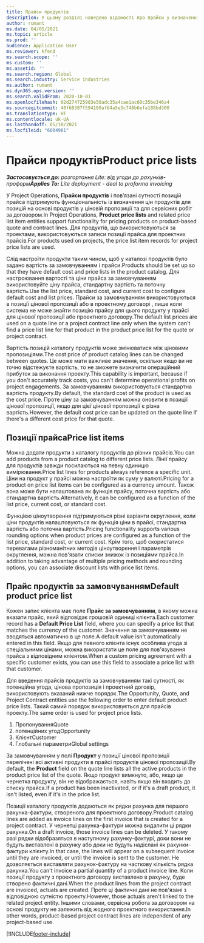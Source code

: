 ```yaml
---
title: Прайси продуктів
description: У цьому розділі наведено відомості про прайси у визначенні цін у каталозі, що використовуються для проектних цінових пропозицій і сервісних договорів.
author: rumant
ms.date: 04/05/2021
ms.topic: article
ms.prod: ''
audience: Application User
ms.reviewer: kfend
ms.search.scope: ''
ms.custom: ''
ms.assetid: ''
ms.search.region: Global
ms.search.industry: Service industries
ms.author: rumant
ms.dyn365.ops.version: ''
ms.search.validFrom: 2020-10-01
ms.openlocfilehash: 02d274725983e50adc35a4cae1ac60c35be346a4
ms.sourcegitcommit: 40f68387f594180af64a5e5c748b6efa188bd300
ms.translationtype: HT
ms.contentlocale: uk-UA
ms.lasthandoff: 05/10/2021
ms.locfileid: "6004961"
---
```

# <a name="product-price-lists"></a><span data-ttu-id="5f52d-103">Прайси продуктів</span><span class="sxs-lookup"><span data-stu-id="5f52d-103">Product price lists</span></span>

<span data-ttu-id="5f52d-104">_**Застосовується до:** розгортання Lite: від угоди до рахунків-проформ_</span><span class="sxs-lookup"><span data-stu-id="5f52d-104">_**Applies To:** Lite deployment - deal to proforma invoicing_</span></span>

 <span data-ttu-id="5f52d-105">У Project Operations, **Прайси продуктів** і пов’язані сутності позицій прайса підтримують функціональність із визначення цін продуктів для позицій на основі продуктів у ціновій пропозиції та для сервісних робіт за договором.</span><span class="sxs-lookup"><span data-stu-id="5f52d-105">In Project Operations, **Product price lists** and related price list item entities support functionality for pricing products on product-based quote and contract lines.</span></span> <span data-ttu-id="5f52d-106">Для продуктів, що використовуються за проектами, використовуються записи позиції прайса для проектних прайсів.</span><span class="sxs-lookup"><span data-stu-id="5f52d-106">For products used on projects, the price list item records for project price lists are used.</span></span> 

<span data-ttu-id="5f52d-107">Слід настроїти продукти таким чином, щоб у каталозі продуктів було задано вартість за замовчуванням і прайси.</span><span class="sxs-lookup"><span data-stu-id="5f52d-107">Products should be set up so that they have default cost and price lists in the product catalog.</span></span> <span data-ttu-id="5f52d-108">Для настроювання вартості та ціни прайса за замовчуванням використовуйте ціну прайса, стандартну вартість та поточну вартість.</span><span class="sxs-lookup"><span data-stu-id="5f52d-108">Use the list price, standard cost, and current cost to configure default cost and list prices.</span></span> <span data-ttu-id="5f52d-109">Прайси за замовчуванням використовуються в позиції цінової пропозиції або в проектному договорі , лише коли система не може знайти позицію прайсу для цього продукту у прайсі для цінової пропозиції або проектного договору.</span><span class="sxs-lookup"><span data-stu-id="5f52d-109">The default list prices are used on a quote line or a project contract line only when the system can't find a price list line for that product in the product price list for the quote or project contract.</span></span>

<span data-ttu-id="5f52d-110">Вартість позицій каталогу продуктів може змінюватися між ціновими пропозиціями.</span><span class="sxs-lookup"><span data-stu-id="5f52d-110">The cost price of product catalog lines can be changed between quotes.</span></span> <span data-ttu-id="5f52d-111">Це може мати важливе значення, оскільки якщо ви не точно відстежуєте вартість, то не зможете визначити операційний прибуток за виконання проекту.</span><span class="sxs-lookup"><span data-stu-id="5f52d-111">This capability is important, because if you don't accurately track costs, you can't determine operational profits on project engagements.</span></span> <span data-ttu-id="5f52d-112">За замовчуванням використовується стандартна вартість продукту.</span><span class="sxs-lookup"><span data-stu-id="5f52d-112">By default, the standard cost of the product is used as the cost price.</span></span> <span data-ttu-id="5f52d-113">Проте ціну за замовчуванням можна оновити в позиції цінової пропозиції, якщо для цієї цінової пропозиції є різна вартість.</span><span class="sxs-lookup"><span data-stu-id="5f52d-113">However, the default cost price can be updated on the quote line if there's a different cost price for that quote.</span></span>

## <a name="price-list-items"></a><span data-ttu-id="5f52d-114">Позиції прайса</span><span class="sxs-lookup"><span data-stu-id="5f52d-114">Price list items</span></span>

<span data-ttu-id="5f52d-115">Можна додати продукти з каталогу продуктів до різних прайсів.</span><span class="sxs-lookup"><span data-stu-id="5f52d-115">You can add products from a product catalog to different price lists.</span></span> <span data-ttu-id="5f52d-116">Лінії прайсу для продуктів завжди посилаються на певну одиницю вимірювання.</span><span class="sxs-lookup"><span data-stu-id="5f52d-116">Price list lines for products always reference a specific unit.</span></span> <span data-ttu-id="5f52d-117">Ціни на продукт у прайсі можна настроїти як суму у валюті.</span><span class="sxs-lookup"><span data-stu-id="5f52d-117">Pricing for a product on price list items can be configured as a currency amount.</span></span> <span data-ttu-id="5f52d-118">Також вона може бути налаштована як функція прайсу, поточна вартість або стандартна вартість.</span><span class="sxs-lookup"><span data-stu-id="5f52d-118">Alternatively, it can be configured as a function of the list price, current cost, or standard cost.</span></span>

<span data-ttu-id="5f52d-119">Функцією ціноутворення підтримуються різні варіанти округлення, коли ціни продуктів налаштовуються як функція ціни в прайсі, стандартна вартість або поточна вартість.</span><span class="sxs-lookup"><span data-stu-id="5f52d-119">Pricing functionality supports various rounding options when product prices are configured as a function of the list price, standard cost, or current cost.</span></span> <span data-ttu-id="5f52d-120">Крім того, щоб скористатися перевагами різноманітних методів ціноутворення і параметрів округлення, можна пов'язати списки знижок із позиціями прайса.</span><span class="sxs-lookup"><span data-stu-id="5f52d-120">In addition to taking advantage of multiple pricing methods and rounding options, you can associate discount lists with price list items.</span></span> 

 
## <a name="default-product-price-list"></a><span data-ttu-id="5f52d-121">Прайс продуктів за замовчуванням</span><span class="sxs-lookup"><span data-stu-id="5f52d-121">Default product price list</span></span>
<span data-ttu-id="5f52d-122">Кожен запис клієнта має поле **Прайс за замовчуванням**, в якому можна вказати прайс, який відповідає грошовій одиниці клієнта.</span><span class="sxs-lookup"><span data-stu-id="5f52d-122">Each customer record has a **Default Price List** field, where you can specify a price list that matches the currency of the customer.</span></span> <span data-ttu-id="5f52d-123">Значення за замовчуванням не вводяться автоматично в це поле.</span><span class="sxs-lookup"><span data-stu-id="5f52d-123">A default value isn't automatically entered in this field.</span></span> <span data-ttu-id="5f52d-124">Якщо для певного клієнта існує особлива угода зі спеціальними цінами, можна використати це поле для пов'язування прайса з відповідним клієнтом.</span><span class="sxs-lookup"><span data-stu-id="5f52d-124">When a custom pricing agreement with a specific customer exists, you can use this field to associate a price list with that customer.</span></span>

<span data-ttu-id="5f52d-125">Для введення прайсів продуктів за замовчуванням такі сутності, як потенційна угода, цінова пропозиція і проектний договір, використовують вказаний нижче порядок.</span><span class="sxs-lookup"><span data-stu-id="5f52d-125">The Opportunity, Quote, and Project Contract entities use the following order to enter default product price lists.</span></span> <span data-ttu-id="5f52d-126">Такий самий порядок використовується для прайсів проекту.</span><span class="sxs-lookup"><span data-stu-id="5f52d-126">The same order is used for project price lists.</span></span>

1.  <span data-ttu-id="5f52d-127">Пропонування</span><span class="sxs-lookup"><span data-stu-id="5f52d-127">Quote</span></span>
2.  <span data-ttu-id="5f52d-128">потенційних угод</span><span class="sxs-lookup"><span data-stu-id="5f52d-128">Opportunity</span></span>
3.  <span data-ttu-id="5f52d-129">Клієнт</span><span class="sxs-lookup"><span data-stu-id="5f52d-129">Customer</span></span>
4.  <span data-ttu-id="5f52d-130">Глобальні параметри</span><span class="sxs-lookup"><span data-stu-id="5f52d-130">Global settings</span></span> 

<span data-ttu-id="5f52d-131">За замовчуванням у полі **Продукт** у позиції цінової пропозиції перелічені всі активні продукти в прайсі продуктів цінової пропозиції.</span><span class="sxs-lookup"><span data-stu-id="5f52d-131">By default, the **Product** field on the quote line lists all the active products in the product price list of the quote.</span></span> <span data-ttu-id="5f52d-132">Якщо продукт вимкнуто, або, якщо це чернетка продукту, він не відображається, навіть якщо він входить до списку прайса.</span><span class="sxs-lookup"><span data-stu-id="5f52d-132">If a product has been inactivated, or if it's a draft product, it isn't listed, even if it's in the price list.</span></span> 

<span data-ttu-id="5f52d-133">Позиції каталогу продуктів додаються як рядки рахунка для першого рахунка-фактури, створеного для проектного договору.</span><span class="sxs-lookup"><span data-stu-id="5f52d-133">Product catalog lines are added as invoice lines on the first invoice that is created for a project contract.</span></span> <span data-ttu-id="5f52d-134">У чернетці рахунка-фактури можна видалити ці рядки рахунка.</span><span class="sxs-lookup"><span data-stu-id="5f52d-134">On a draft invoice, those invoice lines can be deleted.</span></span> <span data-ttu-id="5f52d-135">У такому разі рядки відобразяться в наступному рахунку-фактурі, доки вони не будуть виставлені в рахунку або доки не будуть надіслані як рахунки-фактури клієнту.</span><span class="sxs-lookup"><span data-stu-id="5f52d-135">In that case, the lines will appear on a subsequent invoice until they are invoiced, or until the invoice is sent to the customer.</span></span> <span data-ttu-id="5f52d-136">Не дозволяється виставляти рахунок-фактуру на часткову кількість рядка рахунка.</span><span class="sxs-lookup"><span data-stu-id="5f52d-136">You can't invoice a partial quantity of a product invoice line.</span></span> <span data-ttu-id="5f52d-137">Коли позиції продукту з проектного договору виставлено в рахунку, буде створено фактичні дані.</span><span class="sxs-lookup"><span data-stu-id="5f52d-137">When the product lines from the project contract are invoiced, actuals are created.</span></span> <span data-ttu-id="5f52d-138">Проте ці фактичні дані не пов'язані з відповідною сутністю проекту.</span><span class="sxs-lookup"><span data-stu-id="5f52d-138">However, those actuals aren't linked to the related project entity.</span></span> <span data-ttu-id="5f52d-139">Іншими словами, сервісна робота за договором на основі продукту не залежить від жодного проектного використання.</span><span class="sxs-lookup"><span data-stu-id="5f52d-139">In other words, product-based project contract lines are independent of any project-based use.</span></span> 


[!INCLUDE[footer-include](../includes/footer-banner.md)]
